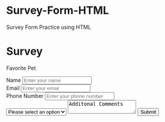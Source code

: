 # Survey-Form-HTML
Survey Form Practice using HTML
<script>  https://cdn.freecodecamp.org/testable-projects-fcc/v1/bundle.js </script> 
<html>
  <head>
  <h1 id="title"> Survey </h1>
  <p id="description"> Favorite Pet </p>
  </head>
  <main>
 <form id="survey-form"> 
   <div id="name">
     <label id="name-label"> Name </label>
   <input type="name" placeholder="Enter your name" required/>
   </div>
   <div id="email">
     <label id="email-label">Email</label>
   <input type="email" name="email" class="form-control" placeholder="Enter your email" required/>
   </div>
   <div id"number">
     <label id="number-label"> Phone Number </label>
   <input placeholder="Enter your phone number" class="form-control" type="phone-number" min="000-000-0000" max="999-999-9999" required/>
   </div>
   <select id="dropdown">
     <option value="">Please select an option</option>
     <option value="dog">Dog</option>
     <option value="cat">Cat</option>
   </select>
   <textarea placeholder="Additonal Comments">Additonal Comments</textarea> 
   <button id="submit">Submit </button>
     </form>
   </main>
  
</html>
